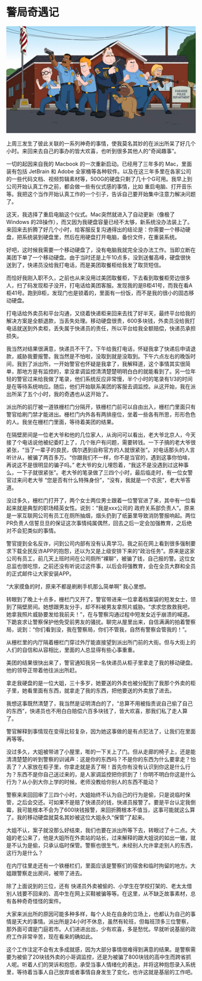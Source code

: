 # 警局奇遇记

![](../images/jingju.jpeg)

上周三发生了彼此关联的一系列神奇的事情，使我莫名其妙的在派出所呆了好几个小时。来回来去自己的事办的皆大欢喜，也听到很多其他人的“奇闻趣事”。

一切的起因来自我的 Macbook 的一次重新启动。已经用了三年多的 Mac，里面装有包括 JetBrain 和 Adobe 全家桶等各种软件。以及在这三年多里在各家公司的一些代码文档、视频剪辑素材等，500G的硬盘只剩了几十个G可用。我早上到公司开始认真工作之前，都会做一些有仪式感的事情，比如 重启电脑、打开音乐等。我把这个当作开始认真工作的一个引子，告诉自己要开始集中注意力解决问题了。

这天，我选择了重启电脑这个仪式。Mac突然就进入了自动更新（像极了 Windows 的2B操作），而又因为我硬盘容量已经不太够，新系统没办法装上了。来回来去折腾了好几个小时，给客服反复沟通得出的结论是：你需要一个移动硬盘，把系统装到硬盘里，然后在用硬盘打开电脑，备份文件，在重装系统。

好吧，这时候我需要一个移动硬盘了，没有电脑我就完全没办法工作。当即立断在美团下单了一个移动硬盘。由于当时还是上午10点多，没到送餐高峰，硬盘很快送到了，快递员没给我打电话，而是美团取餐柜给我发了取货短信。

而恰好我刚入职不久，之前也从来没用过美团取餐柜，下去看到取餐柜旁边很多人，扫了码发现柜子没开，打电话给美团客服。发现我的是B柜41号，而我在看A柜41号。跑到B柜，发现门也是锁着的，里面有一份饭，而不是我的很小的固态移动硬盘。

打电话给外卖员和平台沟通，又绕着快递柜来回来去找了好半天，最终平台给我的解决方案是全额退款，当丢失处理。移动硬盘很贵，600多块钱，外卖员没给我打电话就送到外卖柜，丢失属于快递员的责任，所以平台给我全额赔偿，快递员承担损失。

我当然对结果很满意，快递员不干了。下午给我打电话，怀疑我拿了快递后申请退款，威胁我要报警。我当然是不怕啦，没取到就是没取到。下午六点左右的晚饭时间，我到了派出所，一开始警官也怀疑是我拿了，我解释道，这个事情其实很简单，那地方是有监控的，拿没拿调监控清清楚楚明明白白的就能看到了。另一位年轻的警官过来给我做了笔录，他们系统反应非常慢，半个小时的笔录有1/3的时间是在等待系统响应。随后，他们开始联系美团的客服去调监控。从这开始，我在派出所呆了五个小时，我的奇遇也从这开始了。

派出所的前厅被一道铁栅栏门分隔开，铁栅栏门前可以自由出入，栅栏门里面只有警官给刷门禁才能进出。栅栏门内外各有两排座位，坐着一些各有所思，形形色色的人。我坐在栅栏门里面，等待着美团的结果。

在隔壁房间是一位老大爷和他的几位家人，从询问可以看出，老大爷北京人，今天接了个电话说他被纪委盯上了，几个账户有问题，需要转钱。一下子搞的老大爷很紧张，“当了一辈子的良民，偶尔遇到自称官方的人就很紧张”。对电话那头的人言听计从，被骗了两百多万。“你跟我们不一样，你不是当官的，遇到这事你怕啥，再说这不是很明显的骗子吗。” 老大爷的女儿埋怨着，“我这不是没遇到过这种事么，一下子就很紧张”。老大爷的笔录做了三四个小时，最后临走时，有一位女警官过来问老大爷 “您是否有什么特殊身份”，“没有，我就是一个农民”，老大爷答道。

没过多久，栅栏门打开了，两个女士两位男士跟着一位警官进了来，其中有一位看起来就是典型的职场精英女性。说到：“我是xxx公司的 政府关系部负责人”。原来是一家互联网公司有员工在厕所抽烟，烟头扔到了纸篓里导致消防警报响起。两位PR负责人信誓旦旦的保证这次事情纯属偶然，回去之后一定会加强教育，之后绝对不会犯类似的事情。

警官提到全名反诈，问到公司内部有没有认真学习。我之前在网上看到很多强制要求下载全民反诈APP的抱怨，还以为又是上级安排下来的“政治任务”。原来是这家公司有员工，前几天上班时间在公司厕所“裸聊”，被骗了钱，自己报的警。这位女总监也很吃惊，之前还没有听说过这件事，以后会将强教育，会在全员大群和全员的正式邮件让大家安装APP。

“大家摸鱼的时，原来不都是刷刷手机那么简单啊” 我心里想。

转眼到了晚上十点多，栅栏门又开了，警官带进来一位拿着档案袋的短发女士，领到了隔壁房间。她想跟男友分手，却不料被男友拿照片威胁。“求求您救救我吧，她拿我照片威胁要发给我前夫！”，在与警察沟通过程中短发女近乎崩溃的喊道。下跪哀求让警察保护他免受前男友的骚扰。聊完从屋里出来，自信满满的拍着警察局，说到：“你们看到没，我在警察局，你们不管我，自然有警察会管我的！”。

从栅栏里的内厅隔着栅栏门穿过外厅能直接望到派出所门前的大街。但与大街上的人们的自信和从容相比，里面的人总显得有些心事重重。

美团的结果很快出来了，警官通知我另一名快递员从柜子里拿走了我的移动硬盘。他的领导正带着他往派出所赶。

拿走我硬盘的是一位大姐，三十多岁，她要送的外卖也被分配到了我那个外卖的柜子里，她看里面有东西，就拿走了我的东西，把他要送的外卖放了进去。

我想这事既然清楚了，我当然是证明清白的了，“总算不用被指责说自己偷了自己的东西”，快递员也不用白白赔偿六百多块钱了，皆大欢喜，那我们私了走人算了。

警官解释到事情现在变得比较复杂，因为她这事做的是有点犯法了，让我们在里面再等等。

没过多久，大姐被带进了小屋里，嘭的一下关上了门。但从走廊的椅子上，还是能清清楚楚的听到警察的训诫声：这是你的东西吗？不是你的东西为什么要拿走？怕丢了？人家放在柜子里，你拿走就是丢了啊！首先你有没有认识到你这是什么行为？东西不是你自己送过来的，是人家调监控把你抓到了！你明不明白你这是什么行为？从小到大你上学的时候，老师没教给你别人的东西不能动？

警察来来回回审了三四个小时，大姐始终不认为自己的行为是偷，只是说临时保管，之后会交还。可如果不是赔了快递员的钱，快递员报警了。要是平台认定我倒霉，我可能根本不会为了600块钱报警，来回折腾根本不值当，这事可能就这么算了。我的移动硬盘就莫名其妙被这位大姐永久“保管”了起来。

大姐不认，案子就没那么好结束，我们也要在派出所等下去，转眼过了十二点。大姐的老公来了，他是大姐所在外卖站的站长，过来解释的跟大姐说的如出一辙，就是不认为是偷，只承认临时保管。警察也很生气，未经别人允许拿走别人的东西，这行为是什么？

在内厅往里走还有一个铁栅栏们，里面应该是警察们的宿舍和临时拘留的地方。大姐跟警察走出房间，被带了进去。

除了上面说到的三位，还有 快递员外卖被偷的、小学生在学校打架的、老太太借别人钱要不回来的、高中生在网上买鞋被骗等等。在这里，从不缺乏故事素材，总有各种奇奇怪怪的案件。

大家来派出所的原因可能多种多样，每个人处在自身的立场上，也都认为自己的事情是天大的事情。派出所是24小时不休息，虽然有轮班，但每班顶多三位警察，那外面可谓是门庭若市。人们进进出出，少有欢喜，多是愁忧。早就听说基层的政府工作非常辛苦，现在看来的确如此。

这个工作注定不会有太多成就感，因为大部分事情很难得到满意的结果。是警察需要为被偷了20块钱外卖的小哥调监控，还是为被骗了800块钱的高中生而跨省抓人呢。听着人们的哭诉和抱怨，承受当事人情绪化的表达，并将这种抱怨录入系统里，等待着当事人自己放弃或者事情自身发生了变化，也许这就是基层的工作吧。